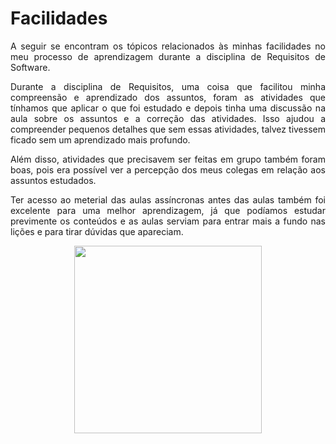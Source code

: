 # Facilidades

<p align="justify">A seguir se encontram os tópicos relacionados às minhas facilidades no meu processo de aprendizagem durante a disciplina de Requisitos de Software.</p>

<p align="justify">Durante a disciplina de Requisitos, uma coisa que facilitou minha compreensão e aprendizado dos assuntos, foram as atividades que tínhamos que aplicar o que foi estudado e depois tinha uma discussão na aula sobre os assuntos e a correção das atividades. Isso ajudou a compreender pequenos detalhes que sem essas atividades, talvez tivessem ficado sem um aprendizado mais profundo.</p>

<p align="justify">Além disso, atividades que precisavem ser feitas em grupo também foram boas, pois era possível ver a percepção dos meus colegas em relação aos assuntos estudados.</p>

<p align="justify">Ter acesso ao meterial das aulas assíncronas antes das aulas também foi excelente para uma melhor aprendizagem, já que podíamos estudar previmente os conteúdos e as aulas serviam para entrar mais a fundo nas lições e para tirar dúvidas que apareciam.</p>

<p align="center"><img src="https://media1.giphy.com/media/cdGQHR4Qzefx6/giphy.gif?cid=ecf05e47gsy4s6cpbndei5icjhb5ipsbwv5dlriavwhoii0p&rid=giphy.gif" width=300 height=auto></p>
